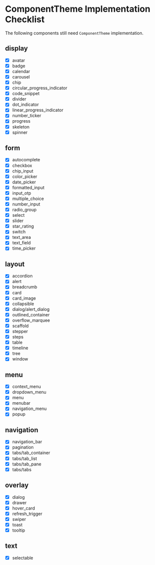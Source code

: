 # ComponentTheme Implementation Checklist

The following components still need `ComponentTheme` implementation.

## display
- [x] avatar
- [x] badge
- [x] calendar
- [x] carousel
- [x] chip
- [x] circular_progress_indicator
- [x] code_snippet
- [x] divider
- [x] dot_indicator
- [x] linear_progress_indicator
- [x] number_ticker
- [x] progress
- [x] skeleton
- [x] spinner

## form
- [x] autocomplete
- [x] checkbox
- [x] chip_input
- [x] color_picker
- [x] date_picker
- [x] formatted_input
- [x] input_otp
- [x] multiple_choice
- [x] number_input
- [x] radio_group
- [x] select
- [x] slider
- [x] star_rating
- [x] switch
- [x] text_area
- [x] text_field
- [x] time_picker

## layout
- [x] accordion
- [x] alert
- [x] breadcrumb
- [x] card
- [x] card_image
- [x] collapsible
- [x] dialog/alert_dialog
- [x] outlined_container
- [x] overflow_marquee
- [x] scaffold
- [x] stepper
- [x] steps
- [x] table
- [x] timeline
- [x] tree
- [x] window

## menu
- [x] context_menu
- [x] dropdown_menu
- [x] menu
- [x] menubar
- [x] navigation_menu
- [x] popup

## navigation
- [x] navigation_bar
- [x] pagination
- [x] tabs/tab_container
- [x] tabs/tab_list
- [x] tabs/tab_pane
- [x] tabs/tabs

## overlay
- [x] dialog
- [x] drawer
- [x] hover_card
- [x] refresh_trigger
- [x] swiper
- [x] toast
- [x] tooltip

## text
- [x] selectable
